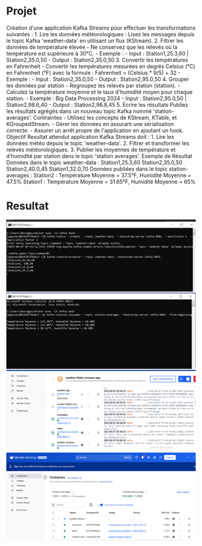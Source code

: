 <h1>Projet</h1>
Création d'une application Kafka Streams pour effectuer les transformations suivantes : 
1. Lire les données météorologiques : Lisez les messages depuis le topic Kafka 'weather-data' 
en utilisant un flux (KStream). 
2. Filtrer les données de température élevée - Ne conservez que les relevés où la température est supérieure à 30°C. - Exemple : 
     - Input : Station1,25.3,60 | Station2,35.0,50 
      - Output : Station2,35.0,50 
3. Convertir les températures en Fahrenheit
     - Convertir les températures mesurées en degrés Celsius (°C) en Fahrenheit (°F) avec la 
formule : 
  Fahrenheit = (Celsius * 9/5) + 32 - Exemple : 
     - Input : Station2,35.0,50 
     - Output : Station2,95.0,50 
4. Grouper les données par station - Regroupez les relevés par station (station). 
      - Calculez la température moyenne et le taux d'humidité moyen pour chaque station. 
      - Exemple :  Big Data Processing 2024 - Input : Station2,95.0,50 | Station2,98.6,40 - Output : Station2,96.8,45 
5. Écrire les résultats 
Publiez les résultats agrégés dans un nouveau topic Kafka nommé 'station-averages'. 
Contraintes - Utilisez les concepts de KStream, KTable, et KGroupedStream. 
  - Gérer les données en assurant une sérialisation correcte. 
  - Assurer un arrêt propre de l'application en ajoutant un hook. 
Objectif
Resultat attendut
 application Kafka Streams doit : 
1. Lire les données météo depuis le topic 'weather-data'. 
2. Filtrer et transformer les relevés météorologiques. 
3. Publier les moyennes de température et d'humidité par station dans le topic 'station
averages'. 
Exemple de Résultat 
Données dans le topic weather-data : 
Station1,25.3,60 
Station2,35.0,50 
Station2,40.0,45 
Station1,32.0,70 
Données publiées dans le topic station-averages : 
Station2 : Température Moyenne = 37.5°F, Humidité Moyenne = 47.5% 
Station1 : Température Moyenne = 31.65°F, Humidité Moyenne = 65% 

<h1>Resultat</h1>
<img src="captures/1.PNG"/>
<img src="captures/3.PNG"/>
<img src="captures/2.PNG"/>
<img src="captures/4.PNG"/>
